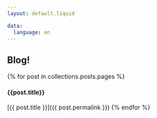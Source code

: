 ```yaml
---
layout: default.liquid

data:
  language: en
---
```

## Blog!

{% for post in collections.posts.pages %}
#### {{post.title}}

[{{ post.title }}]({{ post.permalink }})
{% endfor %}